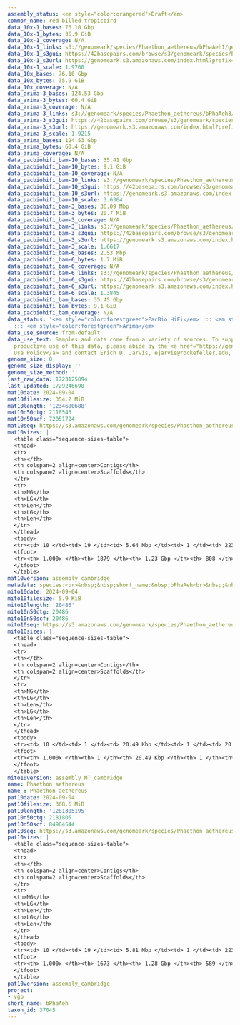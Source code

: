 ```yaml
---
assembly_status: <em style="color:orangered">Draft</em>
common_name: red-billed tropicbird
data_10x-1_bases: 76.10 Gbp
data_10x-1_bytes: 35.9 GiB
data_10x-1_coverage: N/A
data_10x-1_links: s3://genomeark/species/Phaethon_aethereus/bPhaAeh1/genomic_data/10x/<br>
data_10x-1_s3gui: https://42basepairs.com/browse/s3/genomeark/species/Phaethon_aethereus/bPhaAeh1/genomic_data/10x/
data_10x-1_s3url: https://genomeark.s3.amazonaws.com/index.html?prefix=species/Phaethon_aethereus/bPhaAeh1/genomic_data/10x/
data_10x-1_scale: 1.9760
data_10x_bases: 76.10 Gbp
data_10x_bytes: 35.9 GiB
data_10x_coverage: N/A
data_arima-3_bases: 124.53 Gbp
data_arima-3_bytes: 60.4 GiB
data_arima-3_coverage: N/A
data_arima-3_links: s3://genomeark/species/Phaethon_aethereus/bPhaAeh3/genomic_data/arima/<br>
data_arima-3_s3gui: https://42basepairs.com/browse/s3/genomeark/species/Phaethon_aethereus/bPhaAeh3/genomic_data/arima/
data_arima-3_s3url: https://genomeark.s3.amazonaws.com/index.html?prefix=species/Phaethon_aethereus/bPhaAeh3/genomic_data/arima/
data_arima-3_scale: 1.9215
data_arima_bases: 124.53 Gbp
data_arima_bytes: 60.4 GiB
data_arima_coverage: N/A
data_pacbiohifi_bam-10_bases: 35.41 Gbp
data_pacbiohifi_bam-10_bytes: 9.1 GiB
data_pacbiohifi_bam-10_coverage: N/A
data_pacbiohifi_bam-10_links: s3://genomeark/species/Phaethon_aethereus/bPhaAeh10/genomic_data/pacbio_hifi/<br>
data_pacbiohifi_bam-10_s3gui: https://42basepairs.com/browse/s3/genomeark/species/Phaethon_aethereus/bPhaAeh10/genomic_data/pacbio_hifi/
data_pacbiohifi_bam-10_s3url: https://genomeark.s3.amazonaws.com/index.html?prefix=species/Phaethon_aethereus/bPhaAeh10/genomic_data/pacbio_hifi/
data_pacbiohifi_bam-10_scale: 3.6364
data_pacbiohifi_bam-3_bases: 36.09 Mbp
data_pacbiohifi_bam-3_bytes: 20.7 MiB
data_pacbiohifi_bam-3_coverage: N/A
data_pacbiohifi_bam-3_links: s3://genomeark/species/Phaethon_aethereus/bPhaAeh3/genomic_data/pacbio_hifi/<br>
data_pacbiohifi_bam-3_s3gui: https://42basepairs.com/browse/s3/genomeark/species/Phaethon_aethereus/bPhaAeh3/genomic_data/pacbio_hifi/
data_pacbiohifi_bam-3_s3url: https://genomeark.s3.amazonaws.com/index.html?prefix=species/Phaethon_aethereus/bPhaAeh3/genomic_data/pacbio_hifi/
data_pacbiohifi_bam-3_scale: 1.6617
data_pacbiohifi_bam-6_bases: 2.53 Mbp
data_pacbiohifi_bam-6_bytes: 1.7 MiB
data_pacbiohifi_bam-6_coverage: N/A
data_pacbiohifi_bam-6_links: s3://genomeark/species/Phaethon_aethereus/bPhaAeh6/genomic_data/pacbio_hifi/<br>
data_pacbiohifi_bam-6_s3gui: https://42basepairs.com/browse/s3/genomeark/species/Phaethon_aethereus/bPhaAeh6/genomic_data/pacbio_hifi/
data_pacbiohifi_bam-6_s3url: https://genomeark.s3.amazonaws.com/index.html?prefix=species/Phaethon_aethereus/bPhaAeh6/genomic_data/pacbio_hifi/
data_pacbiohifi_bam-6_scale: 1.3845
data_pacbiohifi_bam_bases: 35.45 Gbp
data_pacbiohifi_bam_bytes: 9.1 GiB
data_pacbiohifi_bam_coverage: N/A
data_status: '<em style="color:forestgreen">PacBio HiFi</em> ::: <em style="color:forestgreen">10x</em>
  ::: <em style="color:forestgreen">Arima</em>'
data_use_source: from-default
data_use_text: Samples and data come from a variety of sources. To support fair and
  productive use of this data, please abide by the <a href="https://genome10k.soe.ucsc.edu/data-use-policies/">Data
  Use Policy</a> and contact Erich D. Jarvis, ejarvis@rockefeller.edu, with any questions.
genome_size: 0
genome_size_display: ''
genome_size_method: ''
last_raw_data: 1723125894
last_updated: 1729246690
mat10date: 2024-09-04
mat10filesize: 354.2 MiB
mat10length: '1234680688'
mat10n50ctg: 2118543
mat10n50scf: 72051724
mat10seq: https://s3.amazonaws.com/genomeark/species/Phaethon_aethereus/bPhaAeh10/assembly_cambridge/bPhaAeh10.mat.asm.20240904.fasta.gz
mat10sizes: |
  <table class="sequence-sizes-table">
  <thead>
  <tr>
  <th></th>
  <th colspan=2 align=center>Contigs</th>
  <th colspan=2 align=center>Scaffolds</th>
  </tr>
  <tr>
  <th>NG</th>
  <th>LG</th>
  <th>Len</th>
  <th>LG</th>
  <th>Len</th>
  </tr>
  </thead>
  <tbody>
  <tr><td> 10 </td><td> 19 </td><td> 5.64 Mbp </td><td> 1 </td><td> 223.71 Mbp </td></tr><tr><td> 20 </td><td> 44 </td><td> 4.31 Mbp </td><td> 2 </td><td> 171.38 Mbp </td></tr><tr><td> 30 </td><td> 77 </td><td> 3.35 Mbp </td><td> 2 </td><td> 171.38 Mbp </td></tr><tr><td> 40 </td><td> 118 </td><td> 2.70 Mbp </td><td> 3 </td><td> 130.12 Mbp </td></tr><tr style="background-color:#cccccc;"><td> 50 </td><td> 169 </td><td style="background-color:#88ff88;"> 2.12 Mbp </td><td> 5 </td><td style="background-color:#88ff88;"> 72.05 Mbp </td></tr><tr><td> 60 </td><td> 236 </td><td> 1.59 Mbp </td><td> 7 </td><td> 41.69 Mbp </td></tr><tr><td> 70 </td><td> 328 </td><td> 1.18 Mbp </td><td> 10 </td><td> 29.21 Mbp </td></tr><tr><td> 80 </td><td> 459 </td><td> 0.75 Mbp </td><td> 15 </td><td> 21.82 Mbp </td></tr><tr><td> 90 </td><td> 694 </td><td> 368.41 Kbp </td><td> 24 </td><td> 7.54 Mbp </td></tr><tr><td> 100 </td><td> 1879 </td><td> 1.00 Kbp </td><td> 808 </td><td> 1.00 Kbp </td></tr></tbody>
  <tfoot>
  <tr><th> 1.000x </th><th> 1879 </th><th> 1.23 Gbp </th><th> 808 </th><th> 1.23 Gbp </th></tr>
  </tfoot>
  </table>
mat10version: assembly_cambridge
metadata: species:<br>&nbsp;&nbsp;short_name:&nbsp;bPhaAeh<br>&nbsp;&nbsp;name:&nbsp;Phaethon&nbsp;aethereus<br>&nbsp;&nbsp;taxon_id:&nbsp;37045<br>&nbsp;&nbsp;common_name:&nbsp;red-billed&nbsp;tropicbird<br>&nbsp;&nbsp;order:<br>&nbsp;&nbsp;&nbsp;&nbsp;name:&nbsp;Pelecaniformes<br>&nbsp;&nbsp;family:<br>&nbsp;&nbsp;&nbsp;&nbsp;name:&nbsp;Phaethontidae<br>&nbsp;&nbsp;individuals:<br>&nbsp;&nbsp;&nbsp;&nbsp;-&nbsp;short_name:&nbsp;bPhaAeh10<br>&nbsp;&nbsp;&nbsp;&nbsp;&nbsp;&nbsp;biosample_id:&nbsp;SAMEA114294362<br>&nbsp;&nbsp;&nbsp;&nbsp;&nbsp;&nbsp;sex:<br>&nbsp;&nbsp;&nbsp;&nbsp;-&nbsp;short_name:&nbsp;bPhaAeh3<br>&nbsp;&nbsp;&nbsp;&nbsp;&nbsp;&nbsp;biosample_id:&nbsp;SAMEA8228673<br>&nbsp;&nbsp;&nbsp;&nbsp;&nbsp;&nbsp;sex:&nbsp;female<br>&nbsp;&nbsp;&nbsp;&nbsp;-&nbsp;short_name:&nbsp;bPhaAeh6<br>&nbsp;&nbsp;&nbsp;&nbsp;&nbsp;&nbsp;biosample_id:&nbsp;SAMEA8228676<br>&nbsp;&nbsp;&nbsp;&nbsp;&nbsp;&nbsp;sex:&nbsp;female<br>&nbsp;&nbsp;genome_size:<br>&nbsp;&nbsp;genome_size_method:<br>&nbsp;&nbsp;project:&nbsp;[&nbsp;vgp&nbsp;]<br>
mito10date: 2024-09-04
mito10filesize: 5.9 KiB
mito10length: '20486'
mito10n50ctg: 20486
mito10n50scf: 20486
mito10seq: https://s3.amazonaws.com/genomeark/species/Phaethon_aethereus/bPhaAeh10/assembly_MT_cambridge/bPhaAeh10.MT.20240904.fasta.gz
mito10sizes: |
  <table class="sequence-sizes-table">
  <thead>
  <tr>
  <th></th>
  <th colspan=2 align=center>Contigs</th>
  <th colspan=2 align=center>Scaffolds</th>
  </tr>
  <tr>
  <th>NG</th>
  <th>LG</th>
  <th>Len</th>
  <th>LG</th>
  <th>Len</th>
  </tr>
  </thead>
  <tbody>
  <tr><td> 10 </td><td> 1 </td><td> 20.49 Kbp </td><td> 1 </td><td> 20.49 Kbp </td></tr><tr><td> 20 </td><td> 1 </td><td> 20.49 Kbp </td><td> 1 </td><td> 20.49 Kbp </td></tr><tr><td> 30 </td><td> 1 </td><td> 20.49 Kbp </td><td> 1 </td><td> 20.49 Kbp </td></tr><tr><td> 40 </td><td> 1 </td><td> 20.49 Kbp </td><td> 1 </td><td> 20.49 Kbp </td></tr><tr style="background-color:#cccccc;"><td> 50 </td><td> 1 </td><td style="background-color:#ff8888;"> 20.49 Kbp </td><td> 1 </td><td style="background-color:#ff8888;"> 20.49 Kbp </td></tr><tr><td> 60 </td><td> 1 </td><td> 20.49 Kbp </td><td> 1 </td><td> 20.49 Kbp </td></tr><tr><td> 70 </td><td> 1 </td><td> 20.49 Kbp </td><td> 1 </td><td> 20.49 Kbp </td></tr><tr><td> 80 </td><td> 1 </td><td> 20.49 Kbp </td><td> 1 </td><td> 20.49 Kbp </td></tr><tr><td> 90 </td><td> 1 </td><td> 20.49 Kbp </td><td> 1 </td><td> 20.49 Kbp </td></tr><tr><td> 100 </td><td> 1 </td><td> 20.49 Kbp </td><td> 1 </td><td> 20.49 Kbp </td></tr></tbody>
  <tfoot>
  <tr><th> 1.000x </th><th> 1 </th><th> 20.49 Kbp </th><th> 1 </th><th> 20.49 Kbp </th></tr>
  </tfoot>
  </table>
mito10version: assembly_MT_cambridge
name: Phaethon aethereus
name_: Phaethon_aethereus
pat10date: 2024-09-04
pat10filesize: 368.6 MiB
pat10length: '1281305195'
pat10n50ctg: 2181805
pat10n50scf: 84904544
pat10seq: https://s3.amazonaws.com/genomeark/species/Phaethon_aethereus/bPhaAeh10/assembly_cambridge/bPhaAeh10.pat.asm.20240904.fasta.gz
pat10sizes: |
  <table class="sequence-sizes-table">
  <thead>
  <tr>
  <th></th>
  <th colspan=2 align=center>Contigs</th>
  <th colspan=2 align=center>Scaffolds</th>
  </tr>
  <tr>
  <th>NG</th>
  <th>LG</th>
  <th>Len</th>
  <th>LG</th>
  <th>Len</th>
  </tr>
  </thead>
  <tbody>
  <tr><td> 10 </td><td> 19 </td><td> 5.81 Mbp </td><td> 1 </td><td> 223.46 Mbp </td></tr><tr><td> 20 </td><td> 43 </td><td> 4.48 Mbp </td><td> 2 </td><td> 167.70 Mbp </td></tr><tr><td> 30 </td><td> 77 </td><td> 3.31 Mbp </td><td> 2 </td><td> 167.70 Mbp </td></tr><tr><td> 40 </td><td> 118 </td><td> 2.76 Mbp </td><td> 3 </td><td> 130.49 Mbp </td></tr><tr style="background-color:#cccccc;"><td> 50 </td><td> 170 </td><td style="background-color:#88ff88;"> 2.18 Mbp </td><td> 5 </td><td style="background-color:#88ff88;"> 84.90 Mbp </td></tr><tr><td> 60 </td><td> 238 </td><td> 1.65 Mbp </td><td> 7 </td><td> 44.40 Mbp </td></tr><tr><td> 70 </td><td> 330 </td><td> 1.17 Mbp </td><td> 10 </td><td> 36.46 Mbp </td></tr><tr><td> 80 </td><td> 462 </td><td> 0.79 Mbp </td><td> 14 </td><td> 24.50 Mbp </td></tr><tr><td> 90 </td><td> 682 </td><td> 418.56 Kbp </td><td> 22 </td><td> 8.34 Mbp </td></tr><tr><td> 100 </td><td> 1673 </td><td> 1.00 Kbp </td><td> 589 </td><td> 1.00 Kbp </td></tr></tbody>
  <tfoot>
  <tr><th> 1.000x </th><th> 1673 </th><th> 1.28 Gbp </th><th> 589 </th><th> 1.28 Gbp </th></tr>
  </tfoot>
  </table>
pat10version: assembly_cambridge
project:
- vgp
short_name: bPhaAeh
taxon_id: 37045
---
```

